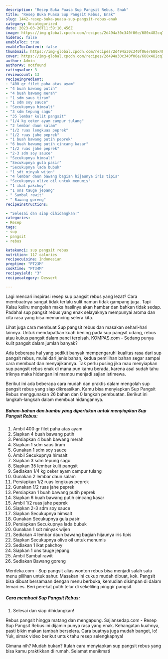 ```yaml
---
description: "Resep Buka Puasa Sup Pangsit Rebus, Enak"
title: "Resep Buka Puasa Sup Pangsit Rebus, Enak"
slug: 1442-resep-buka-puasa-sup-pangsit-rebus-enak
category: Uncategorized
date: 2023-03-20T11:59:10.456Z
image: https://img-global.cpcdn.com/recipes/2d494a30c340f06e/680x482cq70/sup-pangsit-rebus-foto-resep-utama.jpg
hideToc: false
enableToc: true
enableTocContent: false
thumbnail: https://img-global.cpcdn.com/recipes/2d494a30c340f06e/680x482cq70/sup-pangsit-rebus-foto-resep-utama.jpg
cover: https://img-global.cpcdn.com/recipes/2d494a30c340f06e/680x482cq70/sup-pangsit-rebus-foto-resep-utama.jpg
author: Admin
authorAv: notfound
ratingvalue: 3
reviewcount: 13
recipeingredient:
- "400 gr filet paha atas ayam"
- "4 buah bawang putih"
- "4 buah bawang merah"
- "1 sdm saus tiram"
- "1 sdm soy sauce"
- "Secukupnya himsalt"
- "3 sdm tepung sagu"
- "35 lembar kulit pangsit"
- "1/4 kg ceker ayam campur tulang"
- "2 lembar daun salam"
- "1/2 ruas lengkuas peprek"
- "1/2 ruas jahe peprek"
- "1 buah bawang putih peprek"
- "6 buah bawang putih cincang kasar"
- "1/2 ruas jahe peprek"
- "2-3 sdm soy sauce"
- "Secukupnya himsalt"
- "Secukupnya gula pasir"
- "Secukupnya lada bubuk"
- "1 sdt minyak wijen"
- "4 lembar daun bawang bagian hijaunya iris tipis"
- "Secukupnya olive oil untuk menumis"
- "1 ikat pakchoy"
- "1 ons tauge jepang"
- " Sambal rawit"
- " Bawang goreng"
recipeinstructions:

- "Selesai dan siap dihidangkan!"
categories:
- Resep
tags:
- sup
- pangsit
- rebus

katakunci: sup pangsit rebus 
nutrition: 117 calories
recipecuisine: Indonesian
preptime: "PT23M"
cooktime: "PT34M"
recipeyield: "3"
recipecategory: Dessert

---
```



Lagi mencari inspirasi resep sup pangsit rebus yang lezat? Cara membuatnya sangat tidak terlalu sulit namun tidak gampang juga. Tapi Kalau keliru mengolah maka hasilnya akan hambar dan bahkan tidak sedap. Padahal sup pangsit rebus yang enak selayaknya mempunyai aroma dan cita rasa yang bisa memancing selera kita.


Lihat juga cara membuat Sup pangsit rebus dan masakan sehari-hari lainnya. Untuk mendapatkan kuah bening pada sup pangsit udang, rebus atau kukus pangsit dalam panci terpisah. KOMPAS.com - Sedang punya kulit pangsit dalam jumlah banyak?

Ada beberapa hal yang sedikit banyak mempengaruhi kualitas rasa dari sup pangsit rebus, mulai dari jenis bahan, kedua pemilihan bahan segar sampai cara membuat dan menyajikannya. Tak perlu pusing jika mau menyiapkan sup pangsit rebus enak di mana pun kamu berada, karena asal sudah tahu triknya maka hidangan ini mampu menjadi sajian istimewa.


Berikut ini ada beberapa cara mudah dan praktis dalam mengolah sup pangsit rebus yang siap dikreasikan. Kamu bisa menyiapkan Sup Pangsit Rebus menggunakan 26 bahan dan 0 langkah pembuatan. Berikut ini langkah-langkah dalam membuat hidangannya.

<!--inarticleads1-->

##### Bahan-bahan dan bumbu yang diperlukan untuk menyiapkan Sup Pangsit Rebus:

1. Ambil 400 gr filet paha atas ayam
1. Siapkan 4 buah bawang putih
1. Persiapkan 4 buah bawang merah
1. Siapkan 1 sdm saus tiram
1. Gunakan 1 sdm soy sauce
1. Ambil Secukupnya himsalt
1. Siapkan 3 sdm tepung sagu
1. Siapkan 35 lembar kulit pangsit
1. Sediakan 1/4 kg ceker ayam campur tulang
1. Gunakan 2 lembar daun salam
1. Persiapkan 1/2 ruas lengkuas peprek
1. Gunakan 1/2 ruas jahe peprek
1. Persiapkan 1 buah bawang putih peprek
1. Siapkan 6 buah bawang putih cincang kasar
1. Ambil 1/2 ruas jahe peprek
1. Siapkan 2-3 sdm soy sauce
1. Siapkan Secukupnya himsalt
1. Gunakan Secukupnya gula pasir
1. Persiapkan Secukupnya lada bubuk
1. Gunakan 1 sdt minyak wijen
1. Sediakan 4 lembar daun bawang bagian hijaunya iris tipis
1. Siapkan Secukupnya olive oil untuk menumis
1. Sediakan 1 ikat pakchoy
1. Siapkan 1 ons tauge jepang
1. Ambil  Sambal rawit
1. Sediakan  Bawang goreng


Merdeka.com - Sup pangsit alias wonton rebus bisa menjadi salah satu menu pilihan untuk sahur. Masakan ini cukup mudah dibuat, kok. Pangsit bisa dibuat bersamaan dengan menu berbuka, kemudian disimpan di dalam lemari es. Beri perekat putih telur di sekeliling pinggir pangsit. 

<!--inarticleads2-->

##### Cara membuat Sup Pangsit Rebus:


1. Selesai dan siap dihidangkan!

Rebus pangsit hingga matang dan mengapung. Sajiansedap.com - Resep Sup Pangsit Rebus ini dijamin punya rasa yang enak. Kehangatan kuahnya, pasti bikin makan tambah berselera. Cara buatnya juga mudah banget, lo! Yuk, simak video berikut untuk tahu resep selengkapnya! 

Gimana nih? Mudah bukan? Itulah cara menyiapkan sup pangsit rebus yang bisa kamu praktikkan di rumah. Selamat menikmati
